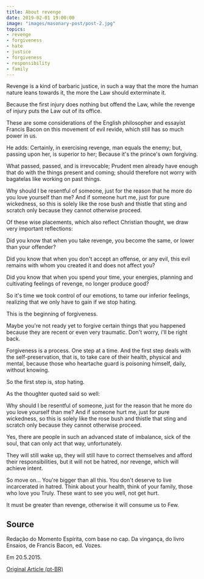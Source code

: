 ```yaml
---
title: About revenge
date: 2019-02-01 19:00:00
image: "images/masonary-post/post-2.jpg"
topics: 
- revenge
- forgiveness
- hate
- justice
- forgiveness
- responsibility
- family
---
```


Revenge is a kind of barbaric justice, in such a way that the more the
human nature leans towards it, the more the Law should exterminate it.

Because the first injury does nothing but offend the Law, while the
revenge of injury puts the Law out of its office.

These are some considerations of the English philosopher and essayist Francis Bacon
on this movement of evil revide, which still has so much power in us.

He adds: Certainly, in exercising revenge, man equals the enemy;
but, passing upon her, is superior to her; Because it's the prince's own forgiving.

What passed, passed, and is irrevocable; Prudent men already have enough that
do with the things present and coming; should therefore not worry
with bagatelas like working on past things.

Why should I be resentful of someone, just for the reason that he more
do you love yourself than me? And if someone hurt me, just for pure wickedness,
so this is solely like the rose bush and thistle that sting and scratch only
because they cannot otherwise proceed.

Of these wise placements, which also reflect Christian thought,
we draw very important reflections:

Did you know that when you take revenge, you become the same, or lower than your offender?

Did you know that when you don't accept an offense, or any evil, this evil
remains with whom you created it and does not affect you?

Did you know that when you spend your time, your energies, planning and cultivating
feelings of revenge, no longer produce good?

So it's time we took control of our emotions, to tame our
inferior feelings, realizing that we only have to gain if we stop hating.

This is the beginning of forgiveness.

Maybe you're not ready yet to forgive certain things that you
happened because they are recent or even very traumatic. Don't worry, i'll be right back.

Forgiveness is a process. One step at a time. And the first step deals with the
self-preservation, that is, to take care of their health, physical and mental, because those who
heartache guard is poisoning himself, daily, without knowing.

So the first step is, stop hating.

As the thoughter quoted said so well:

Why should I be resentful of someone, just for the reason that he more
do you love yourself than me? And if someone hurt me, just for pure wickedness,
so this is solely like the rose bush and thistle that sting and scratch only
because they cannot otherwise proceed.

Yes, there are people in such an advanced state of imbalance, sick of the soul, that
can only act that way, unfortunately.

They will still wake up, they will still have to correct themselves and afford their
responsibilities, but it will not be hatred, nor revenge, which will achieve
intent.

So move on... You're bigger than all this. You don't deserve to live
incarcerated in hatred. Think about your health, think of your family, those who love you
Truly. These want to see you well, not get hurt.

It must be greater than revenge, otherwise it will consume us to
Few.


## Source
Redação do Momento Espírita, com base no cap.
Da vingança, do livro Ensaios, de Francis Bacon,
ed. Vozes.

Em 20.5.2015.

[Original Article (pt-BR)](http://momento.com.br/pt/ler_texto.php?id=4473)
